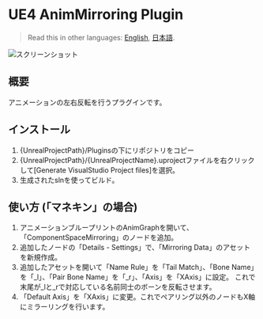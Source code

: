 # UE4 AnimMirroring Plugin

> Read this in other languages: [English](README.md), [日本語](README.ja.md).

![スクリーンショット](./images/screenshot.png "screenshot")

## 概要

アニメーションの左右反転を行うプラグインです。

## インストール

1. {UnrealProjectPath}/Pluginsの下にリポジトリをコピー
2. {UnrealProjectPath}/{UnrealProjectName}.uprojectファイルを右クリックして[Generate VisualStudio Project files]を選択。
3. 生成されたslnを使ってビルド。

## 使い方 (「マネキン」の場合)

1. アニメーションブループリントのAnimGraphを開いて、「ComponentSpaceMirroring」のノードを追加。
2. 追加したノードの「Details - Settings」で、「Mirroring Data」のアセットを新規作成。
3. 追加したアセットを開いて「Name Rule」を「Tail Match」、「Bone Name」を「_l」、「Pair Bone Name」を「_r」、「Axis」を「XAxis」に設定。
これで末尾が_lと_rで対応している名前同士のボーンを反転させます。
4. 「Default Axis」を「XAxis」に変更。これでペアリング以外のノードもX軸にミラーリングを行います。
